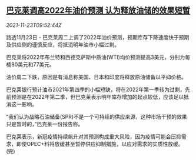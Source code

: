 <!--1637661663000-->
[巴克莱调高2022年油价预测 认为释放油储的效果短暂](https://cn.reuters.com/article/barclay-oil-forecast-1123-tues-idCNKBS2I80MB)
------

<div><i>2021-11-23T09:52:44Z</i></div><p>路透11月23日 - 巴克莱周二上调了2022年油价预测，预期库存下降速度快于预期及供应侧的谨慎反应，将抵消明年油市小幅过剩。</p><p>巴克莱将2022年布兰特和西德克萨斯中质油(WTI)均价预测提高3美元，分别为每桶80美元和77美元。</p><p>油价周二下跌，原因是有消息称美国、日本和印度将释放原油储备以平抑价格。</p><p>巴克莱银行预计油市2021年第四季的小幅短缺，将在2022年第一季转为过剩，先前预测是在2022年第二季，但巴克莱表示明年库存增加的起点较低，应该足以抵消这一影响。</p><p>“我们认为战略石油储备(SPR)不是一个可持续的供应来源，这种市场干预的效果只是暂时的，”巴克莱一份报告称。</p><p>巴克莱表示，新冠疫情持续飙升对其预测构成重大风险，因为疫情可能会压抑需求，即使OPEC+料将放缓甚至暂停供应抑制措施，以应对需求的实质性放缓。(完)</p>
